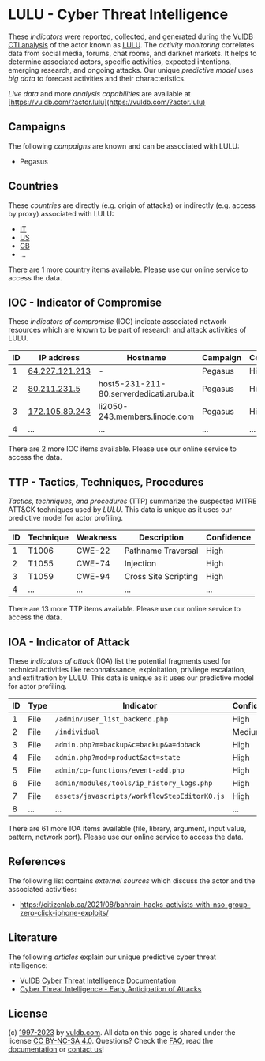 # LULU - Cyber Threat Intelligence

These _indicators_ were reported, collected, and generated during the [VulDB CTI analysis](https://vuldb.com/?kb.cti) of the actor known as [LULU](https://vuldb.com/?actor.lulu). The _activity monitoring_ correlates data from social media, forums, chat rooms, and darknet markets. It helps to determine associated actors, specific activities, expected intentions, emerging research, and ongoing attacks. Our unique _predictive model_ uses _big data_ to forecast activities and their characteristics.

_Live data_ and more _analysis capabilities_ are available at [https://vuldb.com/?actor.lulu](https://vuldb.com/?actor.lulu)

## Campaigns

The following _campaigns_ are known and can be associated with LULU:

* Pegasus

## Countries

These _countries_ are directly (e.g. origin of attacks) or indirectly (e.g. access by proxy) associated with LULU:

* [IT](https://vuldb.com/?country.it)
* [US](https://vuldb.com/?country.us)
* [GB](https://vuldb.com/?country.gb)
* ...

There are 1 more country items available. Please use our online service to access the data.

## IOC - Indicator of Compromise

These _indicators of compromise_ (IOC) indicate associated network resources which are known to be part of research and attack activities of LULU.

ID | IP address | Hostname | Campaign | Confidence
-- | ---------- | -------- | -------- | ----------
1 | [64.227.121.213](https://vuldb.com/?ip.64.227.121.213) | - | Pegasus | High
2 | [80.211.231.5](https://vuldb.com/?ip.80.211.231.5) | host5-231-211-80.serverdedicati.aruba.it | Pegasus | High
3 | [172.105.89.243](https://vuldb.com/?ip.172.105.89.243) | li2050-243.members.linode.com | Pegasus | High
4 | ... | ... | ... | ...

There are 2 more IOC items available. Please use our online service to access the data.

## TTP - Tactics, Techniques, Procedures

_Tactics, techniques, and procedures_ (TTP) summarize the suspected MITRE ATT&CK techniques used by _LULU_. This data is unique as it uses our predictive model for actor profiling.

ID | Technique | Weakness | Description | Confidence
-- | --------- | -------- | ----------- | ----------
1 | T1006 | CWE-22 | Pathname Traversal | High
2 | T1055 | CWE-74 | Injection | High
3 | T1059 | CWE-94 | Cross Site Scripting | High
4 | ... | ... | ... | ...

There are 13 more TTP items available. Please use our online service to access the data.

## IOA - Indicator of Attack

These _indicators of attack_ (IOA) list the potential fragments used for technical activities like reconnaissance, exploitation, privilege escalation, and exfiltration by LULU. This data is unique as it uses our predictive model for actor profiling.

ID | Type | Indicator | Confidence
-- | ---- | --------- | ----------
1 | File | `/admin/user_list_backend.php` | High
2 | File | `/individual` | Medium
3 | File | `admin.php?m=backup&c=backup&a=doback` | High
4 | File | `admin.php?mod=product&act=state` | High
5 | File | `admin/cp-functions/event-add.php` | High
6 | File | `admin/modules/tools/ip_history_logs.php` | High
7 | File | `assets/javascripts/workflowStepEditorKO.js` | High
8 | ... | ... | ...

There are 61 more IOA items available (file, library, argument, input value, pattern, network port). Please use our online service to access the data.

## References

The following list contains _external sources_ which discuss the actor and the associated activities:

* https://citizenlab.ca/2021/08/bahrain-hacks-activists-with-nso-group-zero-click-iphone-exploits/

## Literature

The following _articles_ explain our unique predictive cyber threat intelligence:

* [VulDB Cyber Threat Intelligence Documentation](https://vuldb.com/?kb.cti)
* [Cyber Threat Intelligence - Early Anticipation of Attacks](https://www.scip.ch/en/?labs.20201022)

## License

(c) [1997-2023](https://vuldb.com/?kb.changelog) by [vuldb.com](https://vuldb.com/?kb.about). All data on this page is shared under the license [CC BY-NC-SA 4.0](https://creativecommons.org/licenses/by-nc-sa/4.0/). Questions? Check the [FAQ](https://vuldb.com/?kb.faq), read the [documentation](https://vuldb.com/?kb) or [contact us](https://vuldb.com/?contact)!
